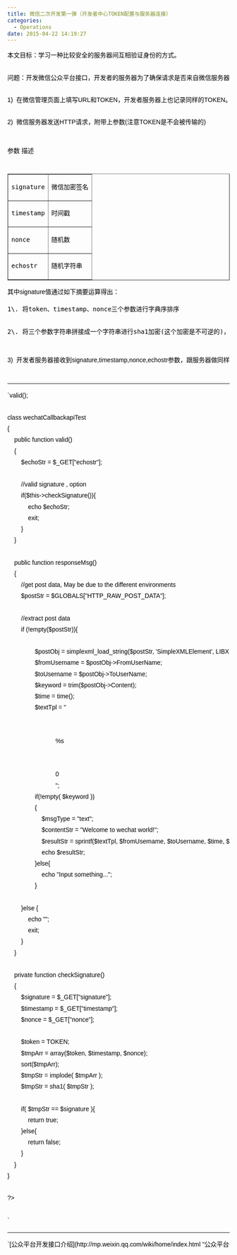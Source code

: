 ```yaml
---
title: 微信二次开发第一弹（开发者中心TOKEN配置与服务器连接）
categories:
  - Operations
date: 2015-04-22 14:19:27
---
```


<pre style="margin: 0px; padding: 0px; color: #000000; font-family: Helvetica, Tahoma, Arial, sans-serif; font-size: 14px; line-height: 25.2000007629395px;">本文目标：学习一种比较安全的服务器间互相验证身份的方式。  
  </pre>

<pre style="margin: 0px; padding: 0px; color: #000000; font-family: Helvetica, Tahoma, Arial, sans-serif; font-size: 14px; line-height: 25.2000007629395px;">问题：开发微信公众平台接口，开发者的服务器为了确保请求是否来自微信服务器，应该如何去做？  

</pre>

<pre style="margin: 0px; padding: 0px; color: #000000; font-family: Helvetica, Tahoma, Arial, sans-serif; font-size: 14px; line-height: 25.2000007629395px;">1)  在微信管理页面上填写URL和TOKEN，开发者服务器上也记录同样的TOKEN。  

</pre>

<pre style="margin: 0px; padding: 0px; color: #000000; font-family: Helvetica, Tahoma, Arial, sans-serif; font-size: 14px; line-height: 25.2000007629395px;">2)  微信服务器发送HTTP请求，附带上参数(注意TOKEN是不会被传输的)  

</pre>

<pre><span style="color: #000000; font-family: Helvetica, Tahoma, Arial, sans-serif; font-size: 14px; line-height: 25.2000007629395px;">参数 描述  

</span></pre>

<table style="color: #000000; font-family: Helvetica, Tahoma, Arial, sans-serif; font-size: 14px; line-height: 25.2000007629395px;" border="1" cellspacing="0" cellpadding="4">

<tbody>

<tr>

<td style="font-size: 1em;">

<pre>signature</pre>

</td>

<td style="font-size: 1em;">

<pre>微信加密签名</pre>

</td>

</tr>

<tr>

<td style="font-size: 1em;">

<pre>timestamp</pre>

</td>

<td style="font-size: 1em;">

<pre>时间戳</pre>

</td>

</tr>

<tr>

<td style="font-size: 1em;">

<pre>nonce</pre>

</td>

<td style="font-size: 1em;">

<pre>随机数</pre>

</td>

</tr>

<tr>

<td style="font-size: 1em;">

<pre>echostr</pre>

</td>

<td style="font-size: 1em;">

<pre>随机字符串</pre>

</td>

</tr>

</tbody>

</table>

<pre style="margin: 0px; padding: 0px; color: #000000; font-family: Helvetica, Tahoma, Arial, sans-serif; font-size: 14px; line-height: 25.2000007629395px;">其中signature值通过如下摘要运算得出：</pre>

<pre style="font-size: 14px; color: #000000; line-height: 25.2000007629395px;">1\. 将token、timestamp、nonce三个参数进行字典序排序  

2\. 将三个参数字符串拼接成一个字符串进行sha1加密(这个加密是不可逆的)，并将结果的byte[]转换为16进制字符串  

</pre>

<pre style="margin: 0px; padding: 0px; color: #000000; font-family: Helvetica, Tahoma, Arial, sans-serif; font-size: 14px; line-height: 25.2000007629395px;">3)  开发者服务器接收到signature,timestamp,nonce,echostr参数，跟服务器做同样的摘要运算，得到预期的一个signatrue，然后对比微信服务器发送过来的signature参数，如果相同，证明双方的TOKEN是一致的，开发者服务器确实接收到了来自微信服务器的请求，开发者服务器最后返回echostr，以告诉微信服务器接入成功。具体的开发者服务器校验逻辑代码如下显示。  

</pre>

* * *

<pre style="margin: 0px; padding: 0px; color: #000000; font-family: Helvetica, Tahoma, Arial, sans-serif; font-size: 14px; line-height: 25.2000007629395px;"><span style="color: #000000; font-family: Helvetica, Tahoma, Arial, sans-serif;"><span style="font-size: 14px; line-height: 25.2000007629395px;">`<?php
/**
  * wechat php test
  */

//define your token
define("TOKEN", "xxx");
$wechatObj = new wechatCallbackapiTest();
$wechatObj->valid();

class wechatCallbackapiTest
{
	public function valid()
    {
        $echoStr = $_GET["echostr"];

        //valid signature , option
        if($this->checkSignature()){
        	echo $echoStr;
        	exit;
        }
    }

    public function responseMsg()
    {
		//get post data, May be due to the different environments
		$postStr = $GLOBALS["HTTP_RAW_POST_DATA"];

      	//extract post data
		if (!empty($postStr)){

              	$postObj = simplexml_load_string($postStr, 'SimpleXMLElement', LIBXML_NOCDATA);
                $fromUsername = $postObj->FromUserName;
                $toUsername = $postObj->ToUserName;
                $keyword = trim($postObj->Content);
                $time = time();
                $textTpl = "<xml>
							<ToUserName><![CDATA[%s]]></ToUserName>
							<FromUserName><![CDATA[%s]]></FromUserName>
							<CreateTime>%s</CreateTime>
							<MsgType><![CDATA[%s]]></MsgType>
							<Content><![CDATA[%s]]></Content>
							<FuncFlag>0</FuncFlag>
							</xml>";             
				if(!empty( $keyword ))
                {
              		$msgType = "text";
                	$contentStr = "Welcome to wechat world!";
                	$resultStr = sprintf($textTpl, $fromUsername, $toUsername, $time, $msgType, $contentStr);
                	echo $resultStr;
                }else{
                	echo "Input something...";
                }

        }else {
        	echo "";
        	exit;
        }
    }

	private function checkSignature()
	{
        $signature = $_GET["signature"];
        $timestamp = $_GET["timestamp"];
        $nonce = $_GET["nonce"];

		$token = TOKEN;
		$tmpArr = array($token, $timestamp, $nonce);
		sort($tmpArr);
		$tmpStr = implode( $tmpArr );
		$tmpStr = sha1( $tmpStr );

		if( $tmpStr == $signature ){
			return true;
		}else{
			return false;
		}
	}
}

?>  

`</span></span></pre>

* * *

<pre style="margin: 0px; padding: 0px; color: #000000; font-family: Helvetica, Tahoma, Arial, sans-serif; font-size: 14px; line-height: 25.2000007629395px;"><span style="color: #000000; font-family: Helvetica, Tahoma, Arial, sans-serif;"><span style="font-size: 14px; line-height: 25.2000007629395px;">`[公众平台开发接口介绍](http://mp.weixin.qq.com/wiki/home/index.html "公众平台开发接口介绍")`  
</span></span></pre>
